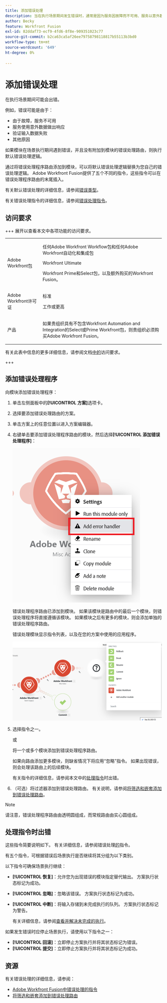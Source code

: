 ```yaml
---
title: 添加错误处理
description: 当在执行场景期间发生错误时，通常是因为服务因故障而不可用、服务以意外数据响应或输入数据验证失败。
author: Becky
feature: Workfront Fusion
exl-id: 82ddaf73-ecf9-4fd6-8f8e-909351023c77
source-git-commit: b2ca63ca5af26ee79758798118817b55113b3bd0
workflow-type: tm+mt
source-wordcount: '649'
ht-degree: 0%

---
```


# 添加错误处理

在执行场景期间可能会出错。

例如，错误可能是由于：

* 由于故障，服务不可用
* 服务使用意外数据做出响应
* 验证输入数据失败
* 其他原因

如果模块在场景执行期间遇到错误，并且没有附加到模块的错误处理路由，则执行默认错误处理逻辑。

通过将错误处理程序路由添加到模块，可以将默认错误处理逻辑替换为您自己的错误处理逻辑。 Adobe Workfront Fusion提供了五个不同的指令，这些指令可以在错误处理程序路由的末尾插入。

有关默认错误处理的详细信息，请参阅[错误类型](/help/workfront-fusion/references/errors/error-processing.md)。

有关错误处理指令的详细信息，请参阅[错误处理指令](/help/workfront-fusion/references/errors/directives-for-error-handling.md)。

## 访问要求

+++ 展开以查看本文中各项功能的访问要求。

<table style="table-layout:auto">
 <col> 
 <col> 
 <tbody> 
  <tr> 
   <td role="rowheader">Adobe Workfront包</td> 
   <td> <p>任何Adobe Workfront Workflow包和任何Adobe Workfront自动化和集成包</p><p>Workfront Ultimate</p><p>Workfront Prime和Select包，以及额外购买的Workfront Fusion。</p> </td> 
  </tr> 
  <tr data-mc-conditions=""> 
   <td role="rowheader">Adobe Workfront许可证</td> 
   <td> <p>标准</p><p>工作或更高</p> </td> 
  </tr> 
  <tr> 
   <td role="rowheader">产品</td> 
   <td>
   <p>如果贵组织具有不包含Workfront Automation and Integration的Select或Prime Workfront包，则贵组织必须购买Adobe Workfront Fusion。</li></ul>
   </td> 
  </tr>
 </tbody> 
</table>

有关此表中信息的更多详细信息，请参阅文档[中的](/help/workfront-fusion/references/licenses-and-roles/access-level-requirements-in-documentation.md)访问要求。

+++

## 添加错误处理程序

向模块添加错误处理程序：

1. 单击左侧面板中的&#x200B;**[!UICONTROL 方案]**&#x200B;选项卡。
1. 选择要添加错误处理路由的方案。
1. 单击方案上的任意位置以进入方案编辑器。
1. 右键单击要添加错误处理程序路由的模块，然后选择&#x200B;**[!UICONTROL 添加错误处理程序]**：

   ![错误处理程序路由](assets/error-handler-route.png)

   错误处理程序路由已添加到模块。 如果该模块是路由中的最后一个模块，则错误处理程序将直接遵循该模块。 如果模块之后有更多的模块，则会添加单独的错误处理程序路由。

   错误处理模块显示指令列表，以及在您的方案中使用的应用程序。

   ![错误路由](assets/error-route.png)

1. 选择指令之一。

   或

   将一个或多个模块添加到错误处理程序路由。

   如果向路由添加更多模块，则缺省情况下将应用“忽略”指令。 如果出现错误，则会处理该路由上的后续模块。

   有关指令的详细信息，请参阅本文中的[处理指令](#error-handling-directives)时出错。

1. （可选）将过滤器添加到错误处理路由。 有关说明，请参阅[将筛选和嵌套添加到错误处理路由](/help/workfront-fusion/create-scenarios/config-error-handling/advanced-error-handling.md)。

>[!NOTE]
>
>请注意，错误处理程序路由由透明圆组成，而常规路由由实心圆组成。

## 处理指令时出错

这些指令简要说明如下。 有关详细信息，请参阅错误处理[的](/help/workfront-fusion/references/errors/directives-for-error-handling.md)指令。

有五个指令，可根据错误后场景执行是否继续将其分组为以下类别。

以下指令可确保场景执行继续：

* **[!UICONTROL 恢复]**：允许您为出现错误的模块指定替代输出。 方案执行状态标记为成功。
* **[!UICONTROL 忽略]**：忽略该错误。 方案执行状态标记为成功。
* **[!UICONTROL 中断]**：将输入存储到未完成执行的队列。 方案执行状态标记为警告。

  有关详细信息，请参阅[查看并解决未完成的执行](/help/workfront-fusion/manage-scenarios/view-and-resolve-incomplete-executions.md)。

如果发生错误时应停止场景执行，请使用以下指令之一：

* **[!UICONTROL 回滚]**：立即停止方案执行并将其状态标记为错误。
* **[!UICONTROL 提交]**：立即停止方案执行并将其状态标记为成功。

## 资源

有关错误处理的详细信息，请参阅：

* [Adobe Workfront Fusion中错误处理的指令](/help/workfront-fusion/references/errors/directives-for-error-handling.md)
* [将筛选和嵌套添加到错误处理路由](/help/workfront-fusion/create-scenarios/config-error-handling/advanced-error-handling.md)
